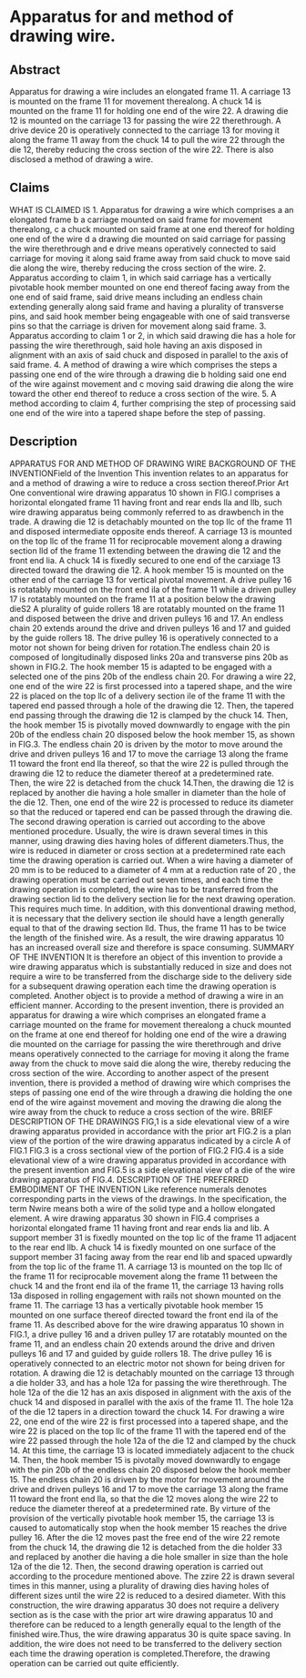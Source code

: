 # Apparatus for and method of drawing wire.

## Abstract
Apparatus for drawing a wire includes an elongated frame 11. A carriage 13 is mounted on the frame 11 for movement therealong. A chuck 14 is mounted on the frame 11 for holding one end of the wire 22. A drawing die 12 is mounted on the carriage 13 for passing the wire 22 therethrough. A drive device 20 is operatively connected to the carriage 13 for moving it along the frame 11 away from the chuck 14 to pull the wire 22 through the die 12, thereby reducing the cross section of the wire 22. There is also disclosed a method of drawing a wire.

## Claims
WHAT IS CLAIMED IS 1. Apparatus for drawing a wire which comprises a an elongated frame b a carriage mounted on said frame for movement therealong, c a chuck mounted on said frame at one end thereof for holding one end of the wire d a drawing die mounted on said carriage for passing the wire therethrough and e drive means operatively connected to said carriage for moving it along said frame away from said chuck to move said die along the wire, thereby reducing the cross section of the wire. 2. Apparatus according to claim 1, in which said carriage has a vertically pivotable hook member mounted on one end thereof facing away from the one end of said frame, said drive means including an endless chain extending generally along said frame and having a plurality of transverse pins, and said hook member being engageable with one of said transverse pins so that the carriage is driven for movement along said frame. 3. Apparatus according to claim 1 or 2, in which said drawing die has a hole for passing the wire therethrough, said hole having an axis disposed in alignment with an axis of said chuck and disposed in parallel to the axis of said frame. 4. A method of drawing a wire which comprises the steps a passing one end of the wire through a drawing die b holding said one end of the wire against movement and c moving said drawing die along the wire toward the other end thereof to reduce a cross section of the wire. 5. A method according to claim 4, further comprising the step of processing said one end of the wire into a tapered shape before the step of passing.

## Description
APPARATUS FOR AND METHOD OF DRAWING WIRE BACKGROUND OF THE INVENTIONField of the Invention This invention relates to an apparatus for and a method of drawing a wire to reduce a cross section thereof.Prior Art One conventional wire drawing apparatus 10 shown in FIG.l comprises a horizontal elongated frame 11 having front and rear ends lla and llb, such wire drawing apparatus being commonly referred to as drawbench in the trade. A drawing die 12 is detachably mounted on the top llc of the frame 11 and disposed intermediate opposite ends thereof. A carriage 13 is mounted on the top llc of the frame 11 for reciprocable movement along a drawing section lld of the frame 11 extending between the drawing die 12 and the front end lia. A chuck 14 is fixedly secured to one end of the carxiage 13 directed toward the drawing die 12. A hook member 15 is mounted on the other end of the carriage 13 for vertical pivotal movement. A drive pulley 16 is rotatably mounted on the front end ila of the frame 11 while a driven pulley 17 is rotatably mounted on the frame 11 at a position below the drawing dieS2 A plurality of guide rollers 18 are rotatably mounted on the frame 11 and disposed between the drive and driven pulleys 16 and 17. An endless chain 20 extends around the drive and driven pulleys 16 and 17 and guided by the guide rollers 18. The drive pulley 16 is operatively connected to a motor not shown for being driven for rotation.The endless chain 20 is composed of longitudinally disposed links 20a and transverse pins 20b as shown in FIG.2. The hook member 15 is adapted to be engaged with a selected one of the pins 20b of the endless chain 20. For drawing a wire 22, one end of the wire 22 is first processed into a tapered shape, and the wire 22 is placed on the top llc of a delivery section ile of the frame 11 with the tapered end passed through a hole of the drawing die 12. Then, the tapered end passing through the drawing die 12 is clamped by the chuck 14. Then, the hook member 15 is pivotally moved downwardly to engage with the pin 20b of the endless chain 20 disposed below the hook member 15, as shown in FIG.3. The endless chain 20 is driven by the motor to move around the drive and driven pulleys 16 and 17 to move the carriage 13 along the frame 11 toward the front end lla thereof, so that the wire 22 is pulled through the drawing die 12 to reduce the diameter thereof at a predetermined rate. Then, the wire 22 is detached from the chuck 14.Then, the drawing die 12 is replaced by another die having a hole smaller in diameter than the hole of the die 12. Then, one end of the wire 22 is processed to reduce its diameter so that the reduced or tapered end can be passed through the drawing die. The second drawing operation is carried out according to the above mentioned procedure. Usually, the wire is drawn several times in this manner, using drawing dies having holes of different diameters.Thus, the wire is reduced in diameter or cross section at a predetermined rate each time the drawing operation is carried out. When a wire having a diameter of 20 mm is to be reduced to a diameter of 4 mm at a reduction rate of 20 , the drawing operation must be carried out seven times, and each time the drawing operation is completed, the wire has to be transferred from the drawing section lid to the delivery section lie for the next drawing operation. This requires much time. In addition, with this donventional drawing method, it is necessary that the delivery section ile should have a length generally equal to that of the drawing section lld. Thus, the frame 11 has to be twice the length of the finished wire. As a result, the wire drawing apparatus 10 has an increased overall size and therefore is space consuming. SUMMARY OF THE INVENTION It is therefore an object of this invention to provide a wire drawing apparatus which is substantially reduced in size and does not require a wire to be transferred from the discharge side to the delivery side for a subsequent drawing operation each time the drawing operation is completed. Another object is to provide a method of drawing a wire in an efficient manner. According to the present invention, there is provided an apparatus for drawing a wire which comprises an elongated frame a carriage mounted on the frame for movement therealong a chuck mounted on the frame at one end thereof for holding one end of the wire a drawing die mounted on the carriage for passing the wire therethrough and drive means operatively connected to the carriage for moving it along the frame away from the chuck to move said die along the wire, thereby reducing the cross section of the wire. According to another aspect of the present invention, there is provided a method of drawing wire which comprises the steps of passing one end of the wire through a drawing die holding the one end of the wire against movement and moving the drawing die along the wire away from the chuck to reduce a cross section of the wire. BRIEF DESCRIPTION OF THE DRAWINGS FIG,1 is a side elevational view of a wire drawing apparatus provided in accordance with the prior art FIG.2 is a plan view of the portion of the wire drawing apparatus indicated by a circle A of FIG.1 FIG.3 is a cross sectional view of the portion of FIG.2 FIG.4 is a side elevational view of a wire drawing apparatus provided in accordance with the present invention and FIG.5 is a side elevational view of a die of the wire drawing apparatus of FIG.4. DESCRIPTION OF THE PREFERRED EMBODIMENT OF THE INVENTION Like reference numerals denotes corresponding parts in the views of the drawings. In the specification, the term Nwire means both a wire of the solid type and a hollow elongated element. A wire drawing apparatus 30 shown in FIG.4 comprises a horizontal elongated frame 11 having front and rear ends lia and lib. A support member 31 is fixedly mounted on the top lic of the frame 11 adjacent to the rear end llb. A chuck 14 is fixedly mounted on one surface of the support member 31 facing away from the rear end lib and spaced upwardly from the top lic of the frame 11. A carriage 13 is mounted on the top llc of the frame 11 for reciprocable movement along the frame 11 between the chuck 14 and the front end ila of the frame 11, the carriage 13 having rolls 13a disposed in rolling engagement with rails not shown mounted on the frame 11. The carriage 13 has a vertically pivotable hook member 15 mounted on one surface thereof directed toward the front end ila of the frame 11. As described above for the wire drawing apparatus 10 shown in FIG.1, a drive pulley 16 and a driven pulley 17 are rotatably mounted on the frame 11, and an endless chain 20 extends around the drive and driven pulleys 16 and 17 and guided by guide rollers 18. The drive pulley 16 is operatively connected to an electric motor not shown for being driven for rotation. A drawing die 12 is detachably mounted on the carriage 13 through a die holder 33, and has a hole 12a for passing the wire therethrough. The hole 12a of the die 12 has an axis disposed in alignment with the axis of the chuck 14 and disposed in parallel with the axis of the frame 11. The hole 12a of the die 12 tapers in a direction toward the chuck 14. For drawing a wire 22, one end of the wire 22 is first processed into a tapered shape, and the wire 22 is placed on the top llc of the frame 11 with the tapered end of the wire 22 passed through the hole 12a of the die 12 and clamped by the chuck 14. At this time, the carriage 13 is located immediately adjacent to the chuck 14. Then, the hook member 15 is pivotally moved downwardly to engage with the pin 20b of the endless chain 20 disposed below the hook member 15. The endless chain 20 is driven by the motor for movement around the drive and driven pulleys 16 and 17 to move the carriage 13 along the frame 11 toward the front end lla, so that the die 12 moves along the wire 22 to reduce the diameter thereof at a predetermined rate. By virture of the provision of the vertically pivotable hook member 15, the carriage 13 is caused to automatically stop when the hook member 15 reaches the drive pulley 16. After the die 12 moves past the free end of the wire 22 remote from the chuck 14, the drawing die 12 is detached from the die holder 33 and replaced by another die having a die hole smaller in size than the hole 12a of the die 12. Then, the second drawing operation is carried out according to the procedure mentioned above. The zzire 22 is drawn several times in this manner, using a plurality of drawing dies having holes of different sizes until the wire 22 is reduced to a desired diameter. With this construction, the wire drawing apparatus 30 does not require a delivery section as is the case with the prior art wire drawing apparatus 10 and therefore can be reduced to a length generally equal to the length of the finished wire.Thus, the wire drawing apparatus 30 is quite space saving. In addition, the wire does not need to be transferred to the delivery section each time the drawing operation is completed.Therefore, the drawing operation can be carried out quite efficiently.